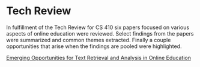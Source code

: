 # Tech Review

In fulfillment of the Tech Review for CS 410 six papers focused on various aspects of online education were reviewed. Select findings from the papers were summarized and common themes extracted. Finally a couple opportunities that arise when the findings are pooled were highlighted.
 

[Emerging Opportunities for Text Retrieval and Analysis in Online Education](./techreview.pdf)